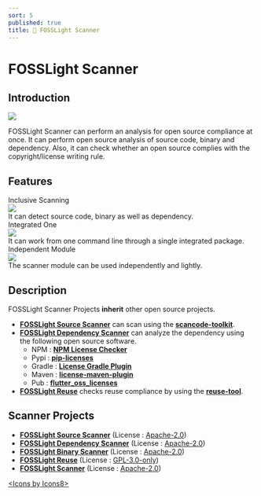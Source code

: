 ```yaml
---
sort: 5
published: true
title: 🔎 FOSSLight Scanner
---
```

# FOSSLight Scanner

## Introduction
<img src="https://github.com/fosslight/ko/raw/main/assets/img/fosslight_scanner.jpg">

FOSSLight Scanner can perform an analysis for open source compliance at once. It can perform open source analysis of source code, binary and dependency. Also, it can check whether an open source complies with the copyright/license writing rule.

## Features

<div class="flex-container">
  <div class="flex-contents">
    <div>
      <div id="feature_title">
        Inclusive Scanning
      </div>
      <div id="feature_img">
        <img src="https://img.icons8.com/dotty/80/000000/check-all.png"/>
      </div>
      <div id="feature_content">
        It can detect source code, binary as well as dependency.
      </div>
    </div>
  </div>

  <div class="flex-contents">
    <div>
      <div id="feature_title">
        Integrated One
      </div>
      <div id="feature_img">
        <img src="https://img.icons8.com/wired/64/000000/workspace-one.png"/>
      </div>
      <div id="feature_content">
        It can work from one command line through a single integrated package.
      </div>
    </div>
  </div>

  <div class="flex-contents">
    <div>
      <div id="feature_title">
        Independent Module
      </div>
      <div id="feature_img">
        <img src="https://img.icons8.com/dotty/80/000000/module.png"/>
      </div>
      <div id="feature_content">
        The scanner module can be used independently and lightly.
      </div>
    </div>
  </div>
</div>

## Description

FOSSLight Scanner Projects **inherit** other open source projects.

- [**FOSSLight Source Scanner**](1_source.md) can scan using the **[scancode-toolkit](https://github.com/nexB/scancode-toolkit)**.
- [**FOSSLight Dependency Scanner**](2_dependency.md) can analyze the dependency using the following open source software.
  - NPM : **[NPM License Checker](https://github.com/davglass/license-checker)**
  - Pypi : **[pip-licenses](https://github.com/raimon49/pip-licenses)**
  - Gradle : **[License Gradle Plugin](https://github.com/hierynomus/license-gradle-plugin)**
  - Maven : **[license-maven-plugin](https://github.com/mojohaus/license-maven-plugin)**
  - Pub : **[flutter_oss_licenses](https://github.com/espresso3389/flutter_oss_licenses)**
- [**FOSSLight Reuse**](3_reuse.md) checks reuse compliance by using the **[reuse-tool](https://github.com/fsfe/reuse-tool)**.

## Scanner Projects

- [**FOSSLight Source Scanner**](1_source.md) (License : [Apache-2.0](https://github.com/fosslight/fosslight_source_scanner/blob/main/LICENSE))
- [**FOSSLight Dependency Scanner**](2_dependency.md) (License : [Apache-2.0](https://github.com/fosslight/fosslight_dependency_scanner/blob/main/LICENSE))
- [**FOSSLight Binary Scanner**](4_binary.md) (License : [Apache-2.0](https://github.com/fosslight/fosslight_binary_scanner/blob/main/LICENSE))
- [**FOSSLight Reuse**](3_reuse.md) (License : [GPL-3.0-only](https://github.com/fosslight/fosslight_reuse/blob/main/LICENSE))
- [**FOSSLight Scanner**](https://github.com/fosslight/fosslight_scanner) (License : [Apache-2.0](https://github.com/fosslight/fosslight_scanner/blob/main/LICENSE))
  
     
      
<div class="right"><a href="https://icons8.com/icon">&lt;Icons by Icons8&gt;</a></div>
